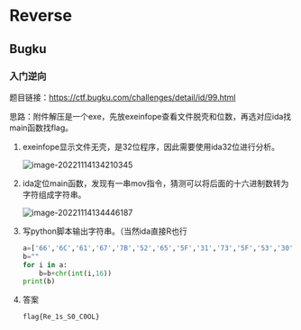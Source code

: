 # Reverse

## Bugku

### 入门逆向

题目链接：https://ctf.bugku.com/challenges/detail/id/99.html

思路：附件解压是一个exe，先放exeinfope查看文件脱壳和位数，再选对应ida找main函数找flag。

1. exeinfope显示文件无壳，是32位程序，因此需要使用ida32位进行分析。

   ![image-20221114134210345](C:\Users\35947\AppData\Roaming\Typora\typora-user-images\image-20221114134210345.png)

2. ida定位main函数，发现有一串mov指令，猜测可以将后面的十六进制数转为字符组成字符串。

   ![image-20221114134446187](C:\Users\35947\AppData\Roaming\Typora\typora-user-images\image-20221114134446187.png)

3. 写python脚本输出字符串。（当然ida直接R也行

   ```python
   a=['66','6C','61','67','7B','52','65','5F','31','73','5F','53','30','5F','43','30','4F','4C','7D']
   b=""
   for i in a:
       b=b+chr(int(i,16))
   print(b)
   ```

4. 答案

   ```
   flag{Re_1s_S0_C0OL}
   ```

   

